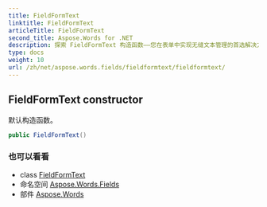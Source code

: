 ```yaml
---
title: FieldFormText
linktitle: FieldFormText
articleTitle: FieldFormText
second_title: Aspose.Words for .NET
description: 探索 FieldFormText 构造函数——您在表单中实现无缝文本管理的首选解决方案。立即简化您的开发流程！
type: docs
weight: 10
url: /zh/net/aspose.words.fields/fieldformtext/fieldformtext/
---
```

## FieldFormText constructor

默认构造函数。

```csharp
public FieldFormText()
```

### 也可以看看

* class [FieldFormText](../)
* 命名空间 [Aspose.Words.Fields](../../../aspose.words.fields/)
* 部件 [Aspose.Words](../../../)
